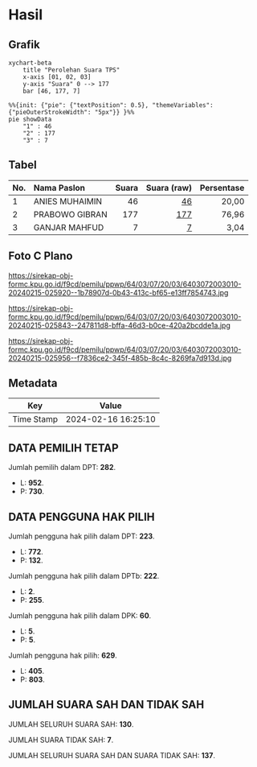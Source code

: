 # Hasil

## Grafik

```mermaid
xychart-beta
    title "Perolehan Suara TPS"
    x-axis [01, 02, 03]
    y-axis "Suara" 0 --> 177
    bar [46, 177, 7]
```

```mermaid
%%{init: {"pie": {"textPosition": 0.5}, "themeVariables": {"pieOuterStrokeWidth": "5px"}} }%%
pie showData
    "1" : 46
    "2" : 177
    "3" : 7
```

## Tabel

| No. | Nama Paslon    | Suara | Suara (raw) | Persentase |
|:--- |:-------------- | -----:| -----------:| ----------:|
| 1   | ANIES MUHAIMIN | 46    | [46][p-1]   | 20,00      |
| 2   | PRABOWO GIBRAN | 177   | [177][p-2]  | 76,96      |
| 3   | GANJAR MAHFUD  | 7     | [7][p-3]    | 3,04       |


[p-1]: https://github.com/gigit-pemilu/pemilu-2024-64-kalimantan-timur/blob/main/pilpres/hitung-suara/sub/64-kalimantan-timur/sub/03-berau/sub/07-pulau-derawan/sub/2003-tanjung-batu/sub/010-tps/sub/paslon-1.txt
[p-2]: https://github.com/gigit-pemilu/pemilu-2024-64-kalimantan-timur/blob/main/pilpres/hitung-suara/sub/64-kalimantan-timur/sub/03-berau/sub/07-pulau-derawan/sub/2003-tanjung-batu/sub/010-tps/sub/paslon-2.txt
[p-3]: https://github.com/gigit-pemilu/pemilu-2024-64-kalimantan-timur/blob/main/pilpres/hitung-suara/sub/64-kalimantan-timur/sub/03-berau/sub/07-pulau-derawan/sub/2003-tanjung-batu/sub/010-tps/sub/paslon-3.txt

## Foto C Plano

https://sirekap-obj-formc.kpu.go.id/f9cd/pemilu/ppwp/64/03/07/20/03/6403072003010-20240215-025920--1b78907d-0b43-413c-bf65-e13ff7854743.jpg

https://sirekap-obj-formc.kpu.go.id/f9cd/pemilu/ppwp/64/03/07/20/03/6403072003010-20240215-025843--247811d8-bffa-46d3-b0ce-420a2bcdde1a.jpg

https://sirekap-obj-formc.kpu.go.id/f9cd/pemilu/ppwp/64/03/07/20/03/6403072003010-20240215-025956--f7836ce2-345f-485b-8c4c-8269fa7d913d.jpg


## Metadata

| Key        | Value               |
| ---------- | ------------------- |
| Time Stamp | 2024-02-16 16:25:10 |


## DATA PEMILIH TETAP

Jumlah pemilih dalam DPT: **282**.
 * L: **952**.
 * P: **730**.

## DATA PENGGUNA HAK PILIH

Jumlah pengguna hak pilih dalam DPT: **223**.
 * L: **772**.
 * P: **132**.

Jumlah pengguna hak pilih dalam DPTb: **222**.
 * L: **2**.
 * P: **255**.

Jumlah pengguna hak pilih dalam DPK: **60**.
 * L: **5**.
 * P: **5**.

Jumlah pengguna hak pilih: **629**.
 * L: **405**.
 * P: **803**.

## JUMLAH SUARA SAH DAN TIDAK SAH

JUMLAH SELURUH SUARA SAH: **130**.

JUMLAH SUARA TIDAK SAH: **7**.

JUMLAH SELURUH SUARA SAH DAN SUARA TIDAK SAH: **137**.


